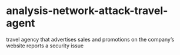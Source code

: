 # analysis-network-attack-travel-agent
travel agency that advertises sales and promotions on the company’s website reports a security issue 
